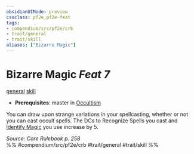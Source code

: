 ```yaml
---
obsidianUIMode: preview
cssclass: pf2e,pf2e-feat
tags:
- compendium/src/pf2e/crb
- trait/general
- trait/skill
aliases: ["Bizarre Magic"]
---
```

# Bizarre Magic  *Feat 7*  
[general](/rules/traits/general.md)  [skill](/rules/traits/skill.md)  

- **Prerequisites**: master in [Occultism](/compendium/skills.md#Occultism)

You can draw upon strange variations in your spellcasting, whether or not you can cast occult spells. The DCs to Recognize Spells you cast and [Identify Magic](/rules/actions/identify-magic.md) you use increase by 5.

*Source: Core Rulebook p. 258*  
%% #compendium/src/pf2e/crb #trait/general #trait/skill %%